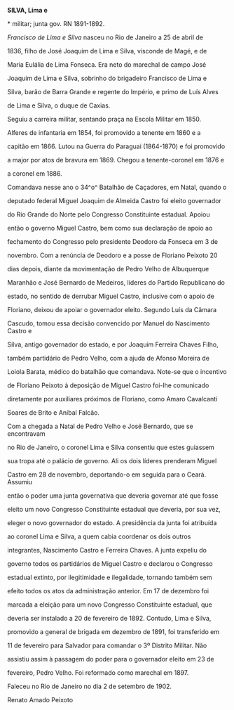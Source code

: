 **SILVA, Lima e**



\* militar; junta gov. RN 1891-1892.



*Francisco de Lima e Silva* nasceu no Rio de Janeiro a 25 de abril de

1836, filho de José Joaquim de Lima e Silva, visconde de Magé, e de

Maria Eulália de Lima Fonseca. Era neto do marechal de campo José

Joaquim de Lima e Silva, sobrinho do brigadeiro Francisco de Lima e

Silva, barão de Barra Grande e regente do Império, e primo de Luís Alves

de Lima e Silva, o duque de Caxias.



Seguiu a carreira militar, sentando praça na Escola Militar em 1850.

Alferes de infantaria em 1854, foi promovido a tenente em 1860 e a

capitão em 1866. Lutou na Guerra do Paraguai (1864-1870) e foi promovido

a major por atos de bravura em 1869. Chegou a tenente-coronel em 1876 e

a coronel em 1886.



Comandava nesse ano o 34^o^ Batalhão de Caçadores, em Natal, quando o

deputado federal Miguel Joaquim de Almeida Castro foi eleito governador

do Rio Grande do Norte pelo Congresso Constituinte estadual. Apoiou

então o governo Miguel Castro, bem como sua declaração de apoio ao

fechamento do Congresso pelo presidente Deodoro da Fonseca em 3 de

novembro. Com a renúncia de Deodoro e a posse de Floriano Peixoto 20

dias depois, diante da movimentação de Pedro Velho de Albuquerque

Maranhão e José Bernardo de Medeiros, líderes do Partido Republicano do

estado, no sentido de derrubar Miguel Castro, inclusive com o apoio de

Floriano, deixou de apoiar o governador eleito. Segundo Luís da Câmara

Cascudo, tomou essa decisão convencido por Manuel do Nascimento Castro e

Silva, antigo governador do estado, e por Joaquim Ferreira Chaves Filho,

também partidário de Pedro Velho, com a ajuda de Afonso Moreira de

Loiola Barata, médico do batalhão que comandava. Note-se que o incentivo

de Floriano Peixoto à deposição de Miguel Castro foi-lhe comunicado

diretamente por auxiliares próximos de Floriano, como Amaro Cavalcanti

Soares de Brito e Aníbal Falcão.



Com a chegada a Natal de Pedro Velho e José Bernardo, que se encontravam

no Rio de Janeiro, o coronel Lima e Silva consentiu que estes guiassem

sua tropa até o palácio de governo. Ali os dois líderes prenderam Miguel

Castro em 28 de novembro, deportando-o em seguida para o Ceará. Assumiu

então o poder uma junta governativa que deveria governar até que fosse

eleito um novo Congresso Constituinte estadual que deveria, por sua vez,

eleger o novo governador do estado. A presidência da junta foi atribuída

ao coronel Lima e Silva, a quem cabia coordenar os dois outros

integrantes, Nascimento Castro e Ferreira Chaves. A junta expeliu do

governo todos os partidários de Miguel Castro e declarou o Congresso

estadual extinto, por ilegitimidade e ilegalidade, tornando também sem

efeito todos os atos da administração anterior. Em 17 de dezembro foi

marcada a eleição para um novo Congresso Constituinte estadual, que

deveria ser instalado a 20 de fevereiro de 1892. Contudo, Lima e Silva,

promovido a general de brigada em dezembro de 1891, foi transferido em

11 de fevereiro para Salvador para comandar o 3º Distrito Militar. Não

assistiu assim à passagem do poder para o governador eleito em 23 de

fevereiro, Pedro Velho. Foi reformado como marechal em 1897.



Faleceu no Rio de Janeiro no dia 2 de setembro de 1902.



Renato Amado Peixoto



